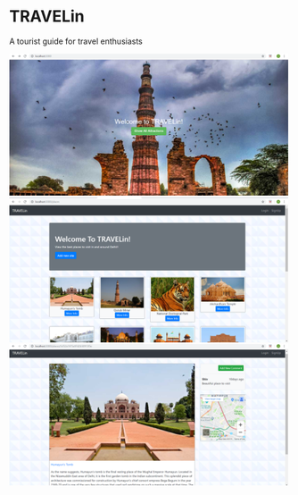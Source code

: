 # TRAVELin
A tourist guide for travel enthusiasts

<img src="public/Screenshot (11).png" width="500">
<img src="public/Screenshot (13).png" width="500">
<img src="public/Screenshot (14).png" width="500">
